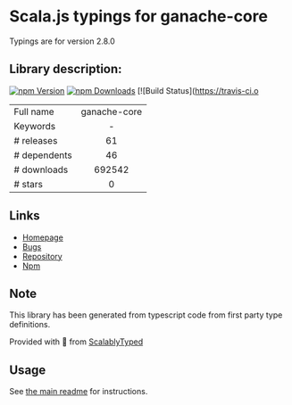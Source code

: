 
# Scala.js typings for ganache-core

Typings are for version 2.8.0

## Library description:
[![npm Version](https://img.shields.io/npm/v/ganache-core.svg)](https://www.npmjs.com/package/ganache-core) [![npm Downloads](https://img.shields.io/npm/dm/ganache-core.svg)](https://www.npmjs.com/package/ganache-core) [![Build Status](https://travis-ci.o

|                    |                 |
| ------------------ | :-------------: |
| Full name          | ganache-core |
| Keywords           | - |
| # releases         | 61 |
| # dependents       | 46 |
| # downloads        | 692542 |
| # stars            | 0 |

## Links
- [Homepage](https://github.com/trufflesuite/ganache-core#readme)
- [Bugs](https://github.com/trufflesuite/ganache-core/issues)
- [Repository](https://github.com/trufflesuite/ganache-core)
- [Npm](https://www.npmjs.com/package/ganache-core)
    


## Note
This library has been generated from typescript code from first party type definitions.

Provided with :purple_heart: from [ScalablyTyped](https://github.com/oyvindberg/ScalablyTyped)

## Usage
See [the main readme](../../readme.md) for instructions.


